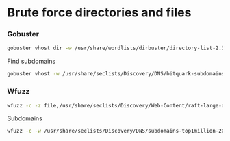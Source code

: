 # Brute force directories and files

### Gobuster

```bash
gobuster vhost dir -w /usr/share/wordlists/dirbuster/directory-list-2.3-medium.txt -t 50 -u http://soccer.htb
```

Find subdomains

```bash
gobuster vhost -w /usr/share/seclists/Discovery/DNS/bitquark-subdomains-top100000.txt -t 60 -u shoppy.htb
```

### Wfuzz

```bash
wfuzz -c -z file,/usr/share/seclists/Discovery/Web-Content/raft-large-directories.txt --hc 404 "http://shoppy.htb/FUZZ/"
```

Subdomains

```bash
wfuzz -c -w /usr/share/seclists/Discovery/DNS/subdomains-top1million-20000.txt --hc 400,404,403,301 -H "Host: FUZZ.shoppy.htb" -u http://shoppy.htb -t 100
```
